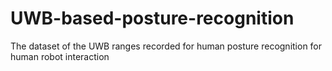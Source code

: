 # UWB-based-posture-recognition
The dataset of the UWB ranges recorded for human posture recognition for human robot interaction

